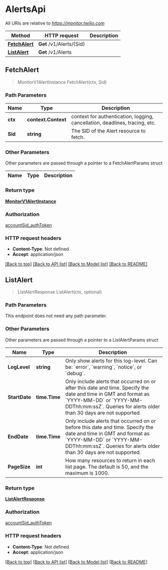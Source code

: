 # AlertsApi

All URIs are relative to *https://monitor.twilio.com*

Method | HTTP request | Description
------------- | ------------- | -------------
[**FetchAlert**](AlertsApi.md#FetchAlert) | **Get** /v1/Alerts/{Sid} | 
[**ListAlert**](AlertsApi.md#ListAlert) | **Get** /v1/Alerts | 



## FetchAlert

> MonitorV1AlertInstance FetchAlert(ctx, Sid)



### Path Parameters


Name | Type | Description
------------- | ------------- | -------------
**ctx** | **context.Context** | context for authentication, logging, cancellation, deadlines, tracing, etc.
**Sid** | **string** | The SID of the Alert resource to fetch.

### Other Parameters

Other parameters are passed through a pointer to a FetchAlertParams struct


Name | Type | Description
------------- | ------------- | -------------

### Return type

[**MonitorV1AlertInstance**](MonitorV1AlertInstance.md)

### Authorization

[accountSid_authToken](../README.md#accountSid_authToken)

### HTTP request headers

- **Content-Type**: Not defined
- **Accept**: application/json

[[Back to top]](#) [[Back to API list]](../README.md#documentation-for-api-endpoints)
[[Back to Model list]](../README.md#documentation-for-models)
[[Back to README]](../README.md)


## ListAlert

> ListAlertResponse ListAlert(ctx, optional)



### Path Parameters

This endpoint does not need any path parameter.

### Other Parameters

Other parameters are passed through a pointer to a ListAlertParams struct


Name | Type | Description
------------- | ------------- | -------------
**LogLevel** | **string** | Only show alerts for this log-level.  Can be: &#x60;error&#x60;, &#x60;warning&#x60;, &#x60;notice&#x60;, or &#x60;debug&#x60;.
**StartDate** | **time.Time** | Only include alerts that occurred on or after this date and time. Specify the date and time in GMT and format as &#x60;YYYY-MM-DD&#x60; or &#x60;YYYY-MM-DDThh:mm:ssZ&#x60;. Queries for alerts older than 30 days are not supported.
**EndDate** | **time.Time** | Only include alerts that occurred on or before this date and time. Specify the date and time in GMT and format as &#x60;YYYY-MM-DD&#x60; or &#x60;YYYY-MM-DDThh:mm:ssZ&#x60;. Queries for alerts older than 30 days are not supported.
**PageSize** | **int** | How many resources to return in each list page. The default is 50, and the maximum is 1000.

### Return type

[**ListAlertResponse**](ListAlertResponse.md)

### Authorization

[accountSid_authToken](../README.md#accountSid_authToken)

### HTTP request headers

- **Content-Type**: Not defined
- **Accept**: application/json

[[Back to top]](#) [[Back to API list]](../README.md#documentation-for-api-endpoints)
[[Back to Model list]](../README.md#documentation-for-models)
[[Back to README]](../README.md)

